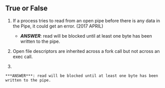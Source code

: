 ## True or False
1. If a process tries to read from an open pipe before there is any data in the Pipe, it could get an error. (2017 APRIL)
    
    +    ***ANSWER***: read will be blocked until at least one byte has been written to the pipe. 




2. Open file descriptors are inherited across a fork call but not across an exec call.




    


2. 

    ***ANSWER***: read will be blocked until at least one byte has been written to the pipe. 



